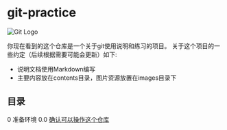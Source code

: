 # git-practice

![Git Logo](https://github.com/op-y/git-practice/blob/master/images/git.png)

你现在看到的这个仓库是一个关于git使用说明和练习的项目。
关于这个项目的一些约定（后续根据需要可能会更新）如下:
* 说明文档使用Markdown编写
* 主要内容放在contents目录，图片资源放置在images目录下

## 目录
0 准备环境 
  0.0 [确认可以操作这个仓库](https://github.com/op-y/git-practice/blob/master/contents/0/prepare-the-environment.md)
